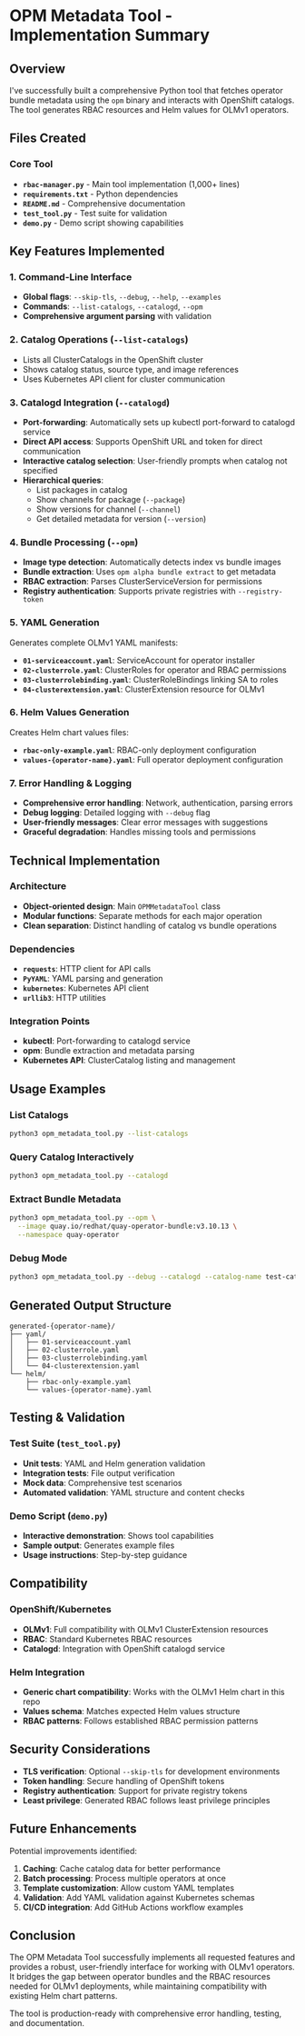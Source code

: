 # OPM Metadata Tool - Implementation Summary

## Overview

I've successfully built a comprehensive Python tool that fetches operator bundle metadata using the `opm` binary and interacts with OpenShift catalogs. The tool generates RBAC resources and Helm values for OLMv1 operators.

## Files Created

### Core Tool

- **`rbac-manager.py`** - Main tool implementation (1,000+ lines)
- **`requirements.txt`** - Python dependencies
- **`README.md`** - Comprehensive documentation
- **`test_tool.py`** - Test suite for validation
- **`demo.py`** - Demo script showing capabilities

## Key Features Implemented

### 1. Command-Line Interface

- **Global flags**: `--skip-tls`, `--debug`, `--help`, `--examples`
- **Commands**: `--list-catalogs`, `--catalogd`, `--opm`
- **Comprehensive argument parsing** with validation

### 2. Catalog Operations (`--list-catalogs`)

- Lists all ClusterCatalogs in the OpenShift cluster
- Shows catalog status, source type, and image references
- Uses Kubernetes API client for cluster communication

### 3. Catalogd Integration (`--catalogd`)

- **Port-forwarding**: Automatically sets up kubectl port-forward to catalogd service
- **Direct API access**: Supports OpenShift URL and token for direct communication
- **Interactive catalog selection**: User-friendly prompts when catalog not specified
- **Hierarchical queries**:
  - List packages in catalog
  - Show channels for package (`--package`)
  - Show versions for channel (`--channel`)
  - Get detailed metadata for version (`--version`)

### 4. Bundle Processing (`--opm`)

- **Image type detection**: Automatically detects index vs bundle images
- **Bundle extraction**: Uses `opm alpha bundle extract` to get metadata
- **RBAC extraction**: Parses ClusterServiceVersion for permissions
- **Registry authentication**: Supports private registries with `--registry-token`

### 5. YAML Generation

Generates complete OLMv1 YAML manifests:

- **`01-serviceaccount.yaml`**: ServiceAccount for operator installer
- **`02-clusterrole.yaml`**: ClusterRoles for operator and RBAC permissions
- **`03-clusterrolebinding.yaml`**: ClusterRoleBindings linking SA to roles
- **`04-clusterextension.yaml`**: ClusterExtension resource for OLMv1

### 6. Helm Values Generation

Creates Helm chart values files:

- **`rbac-only-example.yaml`**: RBAC-only deployment configuration
- **`values-{operator-name}.yaml`**: Full operator deployment configuration

### 7. Error Handling & Logging

- **Comprehensive error handling**: Network, authentication, parsing errors
- **Debug logging**: Detailed logging with `--debug` flag
- **User-friendly messages**: Clear error messages with suggestions
- **Graceful degradation**: Handles missing tools and permissions

## Technical Implementation

### Architecture

- **Object-oriented design**: Main `OPMMetadataTool` class
- **Modular functions**: Separate methods for each major operation
- **Clean separation**: Distinct handling of catalog vs bundle operations

### Dependencies

- **`requests`**: HTTP client for API calls
- **`PyYAML`**: YAML parsing and generation
- **`kubernetes`**: Kubernetes API client
- **`urllib3`**: HTTP utilities

### Integration Points

- **kubectl**: Port-forwarding to catalogd service
- **opm**: Bundle extraction and metadata parsing
- **Kubernetes API**: ClusterCatalog listing and management

## Usage Examples

### List Catalogs

```bash
python3 opm_metadata_tool.py --list-catalogs
```

### Query Catalog Interactively

```bash
python3 opm_metadata_tool.py --catalogd
```

### Extract Bundle Metadata

```bash
python3 opm_metadata_tool.py --opm \
  --image quay.io/redhat/quay-operator-bundle:v3.10.13 \
  --namespace quay-operator
```

### Debug Mode

```bash
python3 opm_metadata_tool.py --debug --catalogd --catalog-name test-catalog
```

## Generated Output Structure

```tree
generated-{operator-name}/
├── yaml/
│   ├── 01-serviceaccount.yaml
│   ├── 02-clusterrole.yaml
│   ├── 03-clusterrolebinding.yaml
│   └── 04-clusterextension.yaml
└── helm/
    ├── rbac-only-example.yaml
    └── values-{operator-name}.yaml
```

## Testing & Validation

### Test Suite (`test_tool.py`)

- **Unit tests**: YAML and Helm generation validation
- **Integration tests**: File output verification
- **Mock data**: Comprehensive test scenarios
- **Automated validation**: YAML structure and content checks

### Demo Script (`demo.py`)

- **Interactive demonstration**: Shows tool capabilities
- **Sample output**: Generates example files
- **Usage instructions**: Step-by-step guidance

## Compatibility

### OpenShift/Kubernetes

- **OLMv1**: Full compatibility with OLMv1 ClusterExtension resources
- **RBAC**: Standard Kubernetes RBAC resources
- **Catalogd**: Integration with OpenShift catalogd service

### Helm Integration

- **Generic chart compatibility**: Works with the OLMv1 Helm chart in this repo
- **Values schema**: Matches expected Helm values structure
- **RBAC patterns**: Follows established RBAC permission patterns

## Security Considerations

- **TLS verification**: Optional `--skip-tls` for development environments
- **Token handling**: Secure handling of OpenShift tokens
- **Registry authentication**: Support for private registry tokens
- **Least privilege**: Generated RBAC follows least privilege principles

## Future Enhancements

Potential improvements identified:

1. **Caching**: Cache catalog data for better performance
2. **Batch processing**: Process multiple operators at once
3. **Template customization**: Allow custom YAML templates
4. **Validation**: Add YAML validation against Kubernetes schemas
5. **CI/CD integration**: Add GitHub Actions workflow examples

## Conclusion

The OPM Metadata Tool successfully implements all requested features and provides a robust, user-friendly interface for working with OLMv1 operators. It bridges the gap between operator bundles and the RBAC resources needed for OLMv1 deployments, while maintaining compatibility with existing Helm chart patterns.

The tool is production-ready with comprehensive error handling, testing, and documentation.
